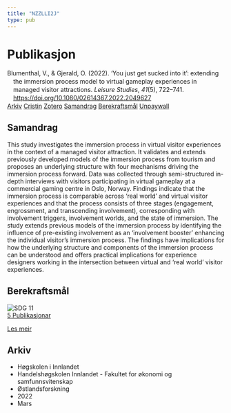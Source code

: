 ```yaml
---
title: "NZZLLI2J"
type: pub
---
```

<h1>Publikasjon</h1>
<article id="csl-bib-container-NZZLLI2J" class="csl-bib-container">
  <div class="csl-bib-body" style="line-height: 1.35; padding-left: 1em; text-indent:-1em;">
  <div class="csl-entry">Blumenthal, V., &amp; Gjerald, O. (2022). &#x2018;You just get sucked into it&#x2019;: extending the immersion process model to virtual gameplay experiences in managed visitor attractions. <i>Leisure Studies</i>, <i>41</i>(5), 722&#x2013;741. <a href="https://doi.org/10.1080/02614367.2022.2049627">https://doi.org/10.1080/02614367.2022.2049627</a></div>
</div>
  <div class="csl-bib-buttons">
    <a href="#taxonomy-article-NZZLLI2J" class="csl-bib-button">Arkiv</a>
    <a href="https://app.cristin.no/results/show.jsf?id=2011269" alt="Cristin URL" class="csl-bib-button">Cristin</a>
    <a href="http://zotero.org/groups/5402882/items/NZZLLI2J" alt="Zotero URL" class="csl-bib-button">Zotero</a>
    <a href="#abstract-article-NZZLLI2J" class="csl-bib-button">Samandrag</a>
    <a href="#sdg-article-NZZLLI2J" class="csl-bib-button">Berekraftsmål</a>
    <a href="https://www.tandfonline.com/doi/pdf/10.1080/02614367.2022.2049627?needAccess=true" class="csl-bib-button">Unpaywall</a>
  </div>
  <div id="csl-bib-meta-container-NZZLLI2J"></div>
</article>
<div id="csl-bib-meta-NZZLLI2J" class="csl-bib-meta">
  <article id="abstract-article-NZZLLI2J" class="abstract-article">
    <h1>Samandrag</h1>
    This study investigates the immersion process in virtual visitor experiences in the context of a managed visitor attraction. It validates and extends previously developed models of the immersion process from tourism and proposes an underlying structure with four mechanisms driving the immersion process forward. Data was collected through semi-structured in-depth interviews with visitors participating in virtual gameplay at a commercial gaming centre in Oslo, Norway. Findings indicate that the immersion process is comparable across ‘real world’ and virtual visitor experiences and that the process consists of three stages (engagement, engrossment, and transcending involvement), corresponding with involvement triggers, involvement worlds, and the state of immersion. The study extends previous models of the immersion process by identifying the influence of pre-existing involvement as an ‘involvement booster’ enhancing the individual visitor’s immersion process. The findings have implications for how the underlying structure and components of the immersion process can be understood and offers practical implications for experience designers working in the intersection between virtual and ‘real world’ visitor experiences.
  </article>
  <article id="sdg-article-NZZLLI2J" class="sdg-article">
    <h1>Berekraftsmål</h1>
    <div class="sdg-container"><div id="sdg11" class="sdg"> <img src="{{< params subfolder >}}images/sdg/sdg11_no.png" class="image" alt="SDG 11"> <div class="sdg-overlay"> <a href="{{< params subfolder >}}no/archive/?sdg=11#archive" class="sdg-publication-count"><span>5</span> Publikasjonar</a> <p><a href="NA" class="sdg-read-more">Les meir</a></p> </div> </div></div>
  </article>
  <article id="taxonomy-article-NZZLLI2J" class="taxonomy-article">
    <h1>Arkiv</h1>
    <ul>
      <li>Høgskolen i Innlandet</li>
      <li>Handelshøgskolen Innlandet - Fakultet for økonomi og samfunnsvitenskap</li>
      <li>Østlandsforskning</li>
      <li>2022</li>
      <li>Mars</li>
    </ul>
  </article>
</div>

